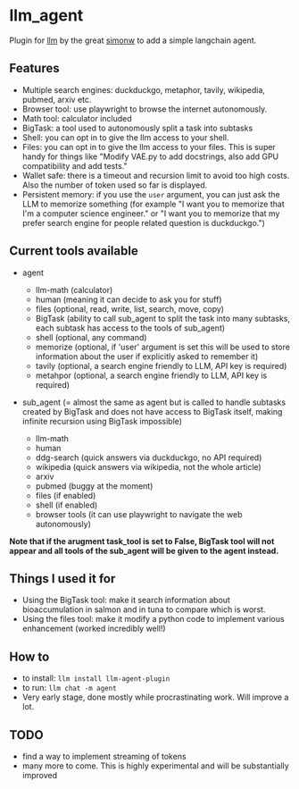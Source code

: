 # llm_agent
Plugin for [llm](https://llm.datasette.io/) by the great [simonw](https://simonwillison.net/) to add a simple langchain agent.

## Features
* Multiple search engines: duckduckgo, metaphor, tavily, wikipedia, pubmed, arxiv etc.
* Browser tool: use playwright to browse the internet autonomously.
* Math tool: calculator included
* BigTask: a tool used to autonomously split a task into subtasks
* Shell: you can opt in to give the llm access to your shell.
* Files: you can opt in to give the llm access to your files. This is super handy for things like "Modify VAE.py to add docstrings, also add GPU compatibility and add tests."
* Wallet safe: there is a timeout and recursion limit to avoid too high costs. Also the number of token used so far is displayed.
* Persistent memory: if you use the `user` argument, you can just ask the LLM to memorize something (for example "I want you to memorize that I'm a computer science engineer." or "I want you to memorize that my prefer search engine for people related question is duckduckgo.")

## Current tools available
* agent
    * llm-math (calculator)
    * human (meaning it can decide to ask you for stuff)
    * files (optional, read, write, list, search, move, copy)
    * BigTask (ability to call sub_agent to split the task into many subtasks, each subtask has access to the tools of sub_agent)
    * shell (optional, any command)
    * memorize (optional, if 'user' argument is set this will be used to store information about the user if explicitly asked to remember it)
    * tavily (optional, a search engine friendly to LLM, API key is required)
    * metahpor (optional, a search engine friendly to LLM, API key is required)

* sub_agent (= almost the same as agent but is called to handle subtasks created by BigTask and does not have access to BigTask itself, making infinite recursion using BigTask impossible)
    * llm-math
    * human
    * ddg-search (quick answers via duckduckgo, no API required)
    * wikipedia (quick answers via wikipedia, not the whole article)
    * arxiv
    * pubmed (buggy at the moment)
    * files (if enabled)
    * shell (if enabled)
    * browser tools (it can use playwright to navigate the web autonomously)

**Note that if the arugment task_tool is set to False, BigTask tool will not appear and all tools of the sub_agent will be given to the agent instead.**

## Things I used it for
* Using the BigTask tool: make it search information about bioaccumulation in salmon and in tuna to compare which is worst.
* Using the files tool: make it modify a python code to implement various enhancement (worked incredibly well!)

## How to
* to install: `llm install llm-agent-plugin`
* to run: `llm chat -m agent`
* Very early stage, done mostly while procrastinating work. Will improve a lot.


## TODO
* find a way to implement streaming of tokens
* many more to come. This is highly experimental and will be substantially improved
